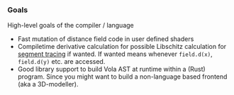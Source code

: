 ### Goals
High-level goals of the compiler / language


- Fast mutation of distance field code in user defined shaders
- Compiletime derivative calculation for possible Libschitz calculation for [segment tracing](https://onlinelibrary.wiley.com/doi/epdf/10.1111/cgf.13951) if wanted. If wanted means whenever
`field.d(x)`, `field.d(y)` etc. are accessed.
- Good library support to build Vola AST at runtime within a (Rust) program. Since you might want to build a non-language based frontend (aka a 3D-modeller).
